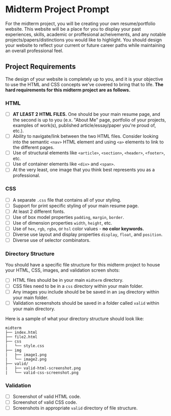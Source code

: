 # Midterm Project Prompt
For the midterm project, you will be creating your own resume/portfolio website.  This website will be a place for you to display your past experiences, skills, academic or proffesional acheivements, and any notable projects/papers/distinctions you would like to highlight.  You should design your website to reflect your current or future career paths while maintaining an overall professional feel.

## Project Requirements
The design of your website is completely up to you, and it is your objective to use the HTML and CSS concepts we've covered to bring that to life.  **The hard requirements for this midterm project are as follows.**

### HTML
- [ ] **AT LEAST 2 HTML FILES.**  One should be your main resume page, and the second is up to you (e.x. "About Me" page, portfolio of your projects, examples of work(s), published article/essay/paper you're proud of, etc.).
- [ ] Ability to navigate/link between the two HTML files.  Consider looking into the semantic `<nav>` HTML element and using `<a>` elements to link to the different pages.
- [ ] Use of structural elements like `<article>`, `<section>`, `<header>`, `<footer>`, etc.
- [ ] Use of container elements like `<div>` and `<span>`.
- [ ] At the very least, one image that you think best represents you as a professional.

### CSS
- [ ] A separate `.css` file that contains all of your styling.
- [ ] Support for print specific styling of your main resume page.
- [ ] At least 2 different fonts.
- [ ] Use of box model properties `padding`, `margin`, `border`.
- [ ] Use of dimension properties `width`, `height`, etc.
- [ ] Use of `hex`, `rgb`, `rgba`, or `hsl` color values - **no color keywords.**
- [ ] Diverse use layout and display properties `display`, `float`, and `position`.
- [ ] Diverse use of selector combinators.

### Directory Structure
You should have a specific file structure for this midterm project to house your HTML, CSS, images, and validation screen shots:
- [ ] HTML files should be in your main `midterm` directory.
- [ ] CSS files need to be in a `css` directory within your main folder.
- [ ] Any images you include should be be saved in an `img` directory within your main folder.
- [ ] Validation screenshots should be saved in a folder called `valid` within your main directory.

Here is a sample of what your directory structure should look like:
```
midterm
├── index.html
├── file2.html
├── css
|   └── style.css
├── img
|   ├── image1.png
|   └── image2.png
├── valid/
|   ├── valid-html-screenshot.png
|   └── valid-css-screenshot.png
```

### Validation
- [ ] Screenshot of valid HTML code.
- [ ] Screenshot of valid CSS code.
- [ ] Screenshots in appropriate `valid` directory of file structure.